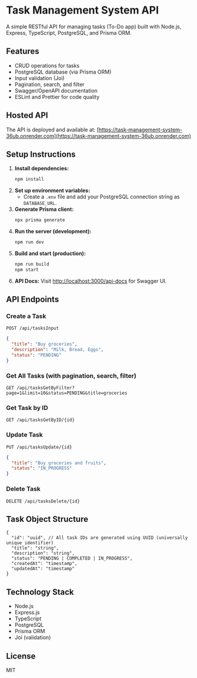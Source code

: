 
# Task Management System API

A simple RESTful API for managing tasks (To-Do app) built with Node.js, Express, TypeScript, PostgreSQL, and Prisma ORM.

## Features
- CRUD operations for tasks
- PostgreSQL database (via Prisma ORM)
- Input validation (Joi)
- Pagination, search, and filter
- Swagger/OpenAPI documentation
- ESLint and Prettier for code quality


## Hosted API

The API is deployed and available at: [https://task-management-system-36ub.onrender.com](https://task-management-system-36ub.onrender.com)

## Setup Instructions

1. **Install dependencies:**
   ```sh
   npm install
   ```
2. **Set up environment variables:**
   - Create a `.env` file and add your PostgreSQL connection string as `DATABASE_URL`.
3. **Generate Prisma client:**
   ```sh
   npx prisma generate
   ```
4. **Run the server (development):**
   ```sh
   npm run dev
   ```
5. **Build and start (production):**
   ```sh
   npm run build
   npm start
   ```
6. **API Docs:**
   Visit [http://localhost:3000/api-docs](http://localhost:3000/api-docs) for Swagger UI.

## API Endpoints

### Create a Task
`POST /api/tasksInput`
```json
{
  "title": "Buy groceries",
  "description": "Milk, Bread, Eggs",
  "status": "PENDING"
}
```

### Get All Tasks (with pagination, search, filter)
`GET /api/tasksGetByFilter?page=1&limit=10&status=PENDING&title=groceries`

### Get Task by ID
`GET /api/tasksGetByID/{id}`

### Update Task
`PUT /api/tasksUpdate/{id}`
```json
{
  "title": "Buy groceries and fruits",
  "status": "IN_PROGRESS"
}
```

### Delete Task
`DELETE /api/tasksDelete/{id}`


## Task Object Structure
```
{
  "id": "uuid", // All task IDs are generated using UUID (universally unique identifier)
  "title": "string",
  "description": "string",
  "status": "PENDING | COMPLETED | IN_PROGRESS",
  "createdAt": "timestamp",
  "updatedAt": "timestamp"
}
```

## Technology Stack
- Node.js
- Express.js
- TypeScript
- PostgreSQL
- Prisma ORM
- Joi (validation)

## License
MIT
